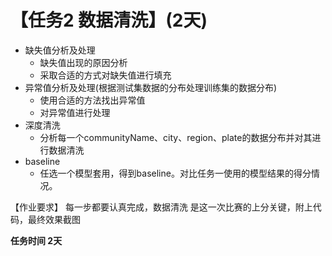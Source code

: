 # 【任务2 数据清洗】(2天)
* 缺失值分析及处理
    * 缺失值出现的原因分析
    * 采取合适的方式对缺失值进行填充
* 异常值分析及处理(根据测试集数据的分布处理训练集的数据分布)
    * 使用合适的方法找出异常值
    * 对异常值进行处理
* 深度清洗
    * 分析每一个communityName、city、region、plate的数据分布并对其进行数据清洗
* baseline
    * 任选一个模型套用，得到baseline。对比任务一使用的模型结果的得分情况。 
   
【作业要求】
每一步都要认真完成，数据清洗 是这一次比赛的上分关键，附上代码，最终效果截图

**任务时间 2天**
